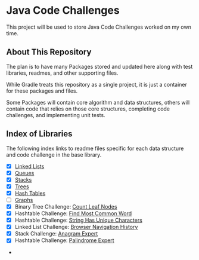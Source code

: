 # Java Code Challenges

This project will be used to store Java Code Challenges worked on my own time.

## About This Repository

The plan is to have many Packages stored and updated here along with test libraries, readmes, and other supporting files.

While Gradle treats this repository as a single project, it is just a container for these packages and files.

Some Packages will contain core algorithm and data structures, others will contain code that relies on those core structures, completing code challenges, and implementing unit tests.

## Index of Libraries

The following index links to readme files specific for each data structure and code challenge in the base library.

- [X] [Linked Lists](docs/readme-linkedlist.md)
- [X] [Queues](docs/readme-queues.md)
- [X] [Stacks](docs/readme-stacks.md)
- [X] [Trees](docs/readme-trees.md)
- [X] [Hash Tables](docs/readme-hashtable.md)
- [ ] [Graphs](docs/readme-graphs.md)
- [X] Binary Tree Challenge: [Count Leaf Nodes](docs/readme-leafCounterChallenge.md)
- [X] Hashtable Challenge: [Find Most Common Word](docs/readme-mostCommonWordChallenge.md)
- [X] Hashtable Challenge: [String Has Unique Characters](docs/readme-uniqueCharsInString.md)
- [X] Linked List Challenge: [Browser Navigation History](docs/readme-browserNavHistoryChallenge.md)
- [X] Stack Challenge: [Anagram Expert](docs/readme-anagramChallenge.md)
- [X] Hashtable Challenge: [Palindrome Expert](docs/readme-palindromeNonChallenge.md)
- 